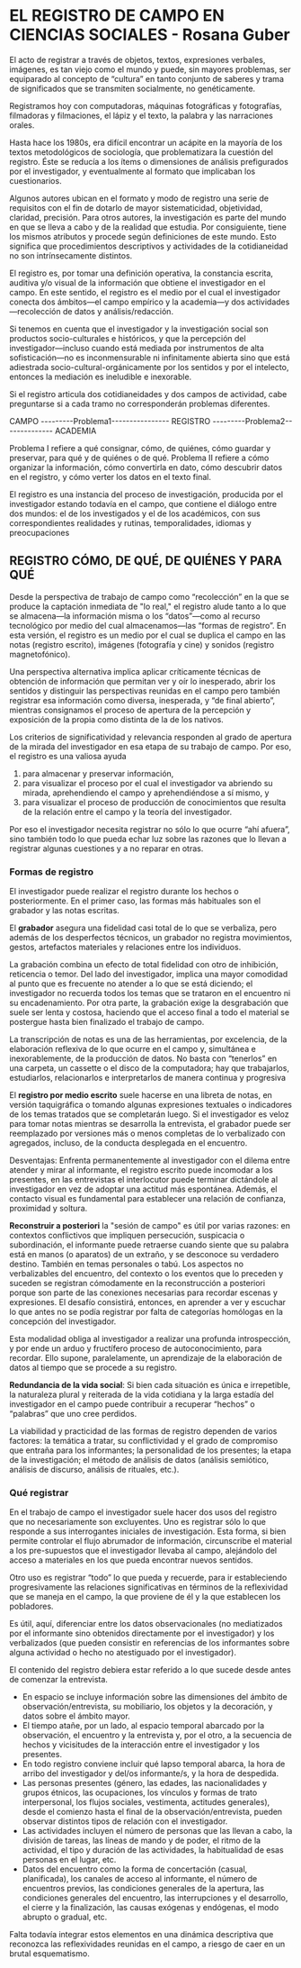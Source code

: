 # EL REGISTRO DE CAMPO EN CIENCIAS SOCIALES - Rosana Guber

El acto de registrar a través de objetos, textos, expresiones  verbales,  imágenes, es tan  viejo  como  el  mundo  y  puede,  sin  mayores  problemas,  ser  equiparado  al  concepto  de “cultura”   en   tanto   conjunto   de   saberes   y   trama   de   significados   que   se   transmiten socialmente,  no  genéticamente.

Registramos hoy con computadoras, máquinas fotográficas y  fotografías,  filmadoras  y  filmaciones,  el  lápiz  y  el  texto,  la  palabra  y  las  narraciones orales. 

Hasta  hace los  1980s,  era  difícil  encontrar  un  acápite  en  la  mayoría  de  los  textos metodológicos  de  sociología,  que  problematizara  la  cuestión del registro. Éste se reducía a los ítems o dimensiones de análisis prefigurados   por   el   investigador,   y   eventualmente   al   formato que   implicaban   los cuestionarios.

Algunos autores ubican en el formato y modo de registro una serie de requisitos con el fin de  dotarlo  de  mayor  sistematicidad,  objetividad,  claridad,  precisión.
Para  otros  autores,  la  investigación  es  parte  del  mundo  en  que  se  lleva  a  cabo  y  de  la realidad  que  estudia.  Por  consiguiente,  tiene  los  mismos  atributos  y  procede  según definiciones  de  este  mundo. Esto   significa   que   procedimientos   descriptivos y   actividades   de   la cotidianeidad  no  son  intrínsecamente  distintos.  

El registro es, por tomar una definición operativa, la constancia escrita, auditiva y/o visual de la información que obtiene el investigador en el campo. En este sentido, el registro es el medio por el cual el investigador conecta dos ámbitos—el campo empírico y la academia—y dos actividades—recolección de datos y análisis/redacción. 

Si tenemos en cuenta que el investigador y la investigación social son productos socio-culturales e  históricos, y que  la percepción del  investigador—incluso cuando está mediada por instrumentos de alta sofisticación—no es inconmensurable ni infinitamente abierta sino que  está  adiestrada  socio-cultural-orgánicamente  por  los  sentidos  y  por  el  intelecto, entonces   la   mediación   es   ineludible   e   inexorable.

Si el registro articula dos cotidianeidades   y   dos   campos   de   actividad,   cabe   preguntarse   si a   cada   tramo   no corresponderán problemas diferentes.

CAMPO ---------Problema1----------------  REGISTRO ---------Problema2--------------  ACADEMIA

Problema  I  refiere  a  qué  consignar, cómo, de quiénes, cómo guardar  y preservar, para qué  y de quiénes o de qué. Problema II refiere a cómo organizar la información, cómo convertirla en dato, cómo descubrir datos en el  registro,  y  cómo  verter  los  datos  en  el  texto  final.  

El registro es una instancia del proceso de  investigación, producida por el  investigador estando todavía en el  campo, que contiene el  diálogo  entre  dos  mundos:  el  de  los  investigados  y  el  de  los  académicos,  con  sus correspondientes realidades y rutinas, temporalidades, idiomas y preocupaciones

## REGISTRO CÓMO, DE QUÉ, DE QUIÉNES Y PARA QUÉ

Desde la perspectiva de trabajo de campo como “recolección”  en  la  que  se  produce  la  captación  inmediata  de  "lo  real,"  el  registro  alude tanto  a  lo  que  se  almacena—la  información  misma  o  los  “datos”—como  al  recurso tecnológico por medio del cual almacenamos—las “formas de registro”. En esta versión, el registro  es  un  medio  por  el  cual  se  duplica  el  campo  en  las  notas  (registro  escrito), imágenes (fotografía y cine) y sonidos (registro magnetofónico). 

Una  perspectiva  alternativa implica aplicar críticamente técnicas de obtención  de  información  que  permitan  ver  y  oír  lo  inesperado,  abrir  los  sentidos  y distinguir las perspectivas reunidas en el campo pero también registrar esa información como diversa, inesperada, y “de final abierto”, mientras consignamos el proceso de apertura de la percepción y exposición de la propia como distinta de la de los nativos.

Los criterios de significatividad y relevancia responden al grado de apertura de  la  mirada  del  investigador  en  esa  etapa  de  su  trabajo  de  campo.  Por  eso,  el  registro  es una valiosa ayuda 

1) para almacenar y preservar información,     
2) para visualizar el proceso por   el   cual   el   investigador   va   abriendo   su   mirada,   aprehendiendo   el   campo   y aprehendiéndose   a   sí   mismo,   y        
3)   para   visualizar   el   proceso   de   producción   de conocimientos que resulta de la relación entre el campo y la teoría del investigador. 

Por eso el  investigador  necesita  registrar  no  sólo  lo  que  ocurre  “ahí  afuera”,  sino  también  todo  lo que  pueda  echar  luz  sobre  las  razones  que  lo  llevan  a  registrar  algunas  cuestiones  y  a  no reparar  en  otras.  

### Formas de registro

El  investigador puede realizar  el  registro  durante  los  hechos o  posteriormente. En  el  primer caso, las formas más habituales son el grabador y las notas escritas. 

El **grabador** asegura una fidelidad  casi  total  de  lo  que  se  verbaliza,  pero  además  de  los  desperfectos  técnicos,  un grabador  no  registra  movimientos,  gestos,  artefactos  materiales  y  relaciones  entre  los individuos. 

La grabación combina un efecto de total fidelidad con otro  de  inhibición,  reticencia  o  temor.  Del  lado  del  investigador,  implica  una  mayor comodidad al punto que es frecuente no atender a lo que se está diciendo; el investigador no recuerda  todos  los  temas  que  se  trataron  en  el  encuentro  ni  su  encadenamiento. Por otra parte, la grabación exige  la desgrabación que suele ser lenta y costosa, haciendo que el acceso  final  a  todo  el  material  se  postergue  hasta  bien finalizado  el  trabajo  de  campo. 

La  transcripción  de  notas  es  una  de  las herramientas,  por  excelencia,  de  la  elaboración  reflexiva  de  lo  que  ocurre  en  el  campo  y, simultánea  e  inexorablemente,  de  la  producción  de  datos.  No  basta  con  “tenerlos”  en  una carpeta,   un   cassette  o   el   disco   de   la   computadora;   hay   que   trabajarlos,   estudiarlos, relacionarlos e interpretarlos de manera continua y progresiva

El  **registro  por  medio  escrito**  suele  hacerse  en una  libreta  de  notas,  en  versión taquigráfica o tomando algunas expresiones textuales o indicadores de los temas tratados que se completarán luego. Si el investigador es veloz para tomar notas mientras se desarrolla la entrevista, el grabador puede  ser  reemplazado  por  versiones  más  o  menos  completas  de  lo  verbalizado  con agregados, incluso, de la conducta desplegada en el encuentro. 

Desventajas: Enfrenta permanentemente al  investigador con el dilema entre atender y mirar al informante,  el  registro  escrito puede incomodar a los presentes, en las entrevistas el interlocutor puede terminar dictándole al investigador en vez de adoptar una actitud más espontánea. Además, el contacto visual es fundamental  para  establecer  una  relación  de  confianza,  proximidad  y  soltura.

**Reconstruir a  posteriori**  la  "sesión  de  campo"  es  útil  por  varias  razones:  en  contextos conflictivos  que  impliquen  persecución,  suspicacia  o  subordinación,  el  informante  puede retraerse  cuando  siente  que  su  palabra  está  en  manos  (o  aparatos)  de  un  extraño,  y  se desconoce  su  verdadero  destino. También en temas personales o tabú. Los aspectos no verbalizables del encuentro, del contexto o los eventos que lo preceden  y  suceden  se  registran  cómodamente  en la  reconstrucción a posteriori porque  son parte de las conexiones necesarias para recordar escenas y expresiones. El  desafío  consistirá,  entonces,  en aprender a ver y escuchar lo que antes no se podía registrar por falta de categorías homólogas en la concepción del investigador.

Esta  modalidad  obliga  al investigador  a  realizar  una profunda introspección, y por ende un arduo y fructífero proceso de autoconocimiento, para recordar. Ello supone, paralelamente, un aprendizaje de la elaboración de datos al tiempo que se procede a su registro.

**Redundancia de la vida social**: Si bien cada situación es única e irrepetible,  la  naturaleza  plural  y  reiterada  de  la  vida  cotidiana  y  la  larga  estadía  del investigador  en  el  campo  puede  contribuir  a  recuperar  “hechos”  o  “palabras”  que  uno  cree perdidos.

La viabilidad y practicidad de las formas de registro dependen de varios factores: la temática a  tratar,  su  conflictividad  y  el  grado  de  compromiso  que  entraña  para  los  informantes;  la personalidad  de  los  presentes;  la  etapa  de  la  investigación;  el  método  de  análisis  de  datos (análisis semiótico, análisis de discurso, análisis de rituales, etc.).

### Qué registrar

En el trabajo de campo el investigador suele hacer dos usos  del  registro  que  no  necesariamente  son  excluyentes. Uno  es  registrar  sólo  lo  que responde a sus interrogantes iniciales de investigación. Esta forma, si bien permite controlar el  flujo  abrumador  de  información,  circunscribe  el  material  a  los  pre-supuestos  que  el investigador llevaba al campo, alejándolo del acceso a materiales en los que pueda encontrar nuevos sentidos. 

Otro uso es registrar “todo” lo que pueda y recuerde, para ir estableciendo progresivamente las relaciones significativas en términos de la reflexividad que se maneja en el campo, la que proviene de él y la que establecen los pobladores.

Es  útil,  aquí,  diferenciar  entre  los  datos  observacionales  (no  mediatizados por  el  informante  sino  obtenidos  directamente  por  el  investigador)  y  los  verbalizados  (que pueden  consistir  en  referencias  de  los  informantes  sobre  alguna  actividad  o  hecho  no atestiguado por el investigador). 

El contenido del registro debiera estar referido a lo que sucede desde antes de comenzar la entrevista.

- En espacio  se  incluye información  sobre  las  dimensiones  del  ámbito  de  observación/entrevista,  su  mobiliario,  los objetos  y  la  decoración,  y  datos  sobre  el  ámbito  mayor.  
- El tiempo  atañe,  por  un  lado,  al espacio temporal abarcado por la observación, el encuentro y la entrevista y, por el otro, a la secuencia de hechos  y  vicisitudes de la  interacción entre el  investigador y  los presentes. 
- En todo registro conviene incluir qué lapso temporal abarca, la hora de arribo del investigador y del/os informante/s, y la hora de despedida.
- Las personas presentes (género,  las  edades,  las  nacionalidades y  grupos  étnicos,  las  ocupaciones, los  vínculos  y  formas  de  trato  interpersonal,  los  flujos  sociales, vestimenta, actitudes generales), desde el comienzo hasta el  final  de  la  observación/entrevista,  pueden  observar  distintos  tipos  de  relación  con  el investigador.
- Las actividades  incluyen  el  número  de  personas  que  las  llevan  a  cabo,  la  división  de  tareas,  las líneas de mando y de poder, el ritmo de la actividad, el tipo y duración de las actividades, la habitualidad de esas personas en el lugar, etc.
- Datos  del  encuentro  como  la  forma  de concertación  (casual,  planificada),  los  canales  de  acceso  al  informante,  el  número  de encuentros  previos,  las  condiciones  generales  de  la  apertura,  las  condiciones  generales  del encuentro, las interrupciones y el desarrollo, el cierre y la finalización, las causas exógenas y endógenas, el modo abrupto o gradual, etc. 

Falta  todavía  integrar  estos  elementos  en  una  dinámica descriptiva  que  reconozca  las  reflexividades  reunidas  en  el  campo,  a  riesgo  de  caer  en  un brutal  esquematismo.  
